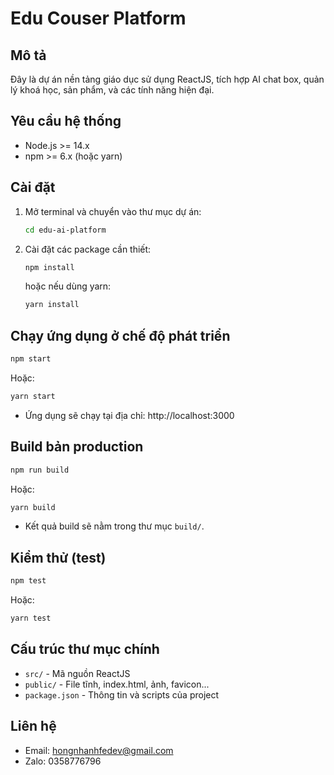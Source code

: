# Edu Couser Platform

## Mô tả
Đây là dự án nền tảng giáo dục sử dụng ReactJS, tích hợp AI chat box, quản lý khoá học, sản phẩm, và các tính năng hiện đại.

## Yêu cầu hệ thống
- Node.js >= 14.x
- npm >= 6.x (hoặc yarn)

## Cài đặt
1. Mở terminal và chuyển vào thư mục dự án:
   ```bash
   cd edu-ai-platform
   ```
2. Cài đặt các package cần thiết:
   ```bash
   npm install
   ```
   hoặc nếu dùng yarn:
   ```bash
   yarn install
   ```

## Chạy ứng dụng ở chế độ phát triển
```bash
npm start
```
Hoặc:
```bash
yarn start
```
- Ứng dụng sẽ chạy tại địa chỉ: http://localhost:3000

## Build bản production
```bash
npm run build
```
Hoặc:
```bash
yarn build
```
- Kết quả build sẽ nằm trong thư mục `build/`.

## Kiểm thử (test)
```bash
npm test
```
Hoặc:
```bash
yarn test
```

## Cấu trúc thư mục chính
- `src/` - Mã nguồn ReactJS
- `public/` - File tĩnh, index.html, ảnh, favicon...
- `package.json` - Thông tin và scripts của project

## Liên hệ
- Email: hongnhanhfedev@gmail.com
- Zalo: 0358776796 
